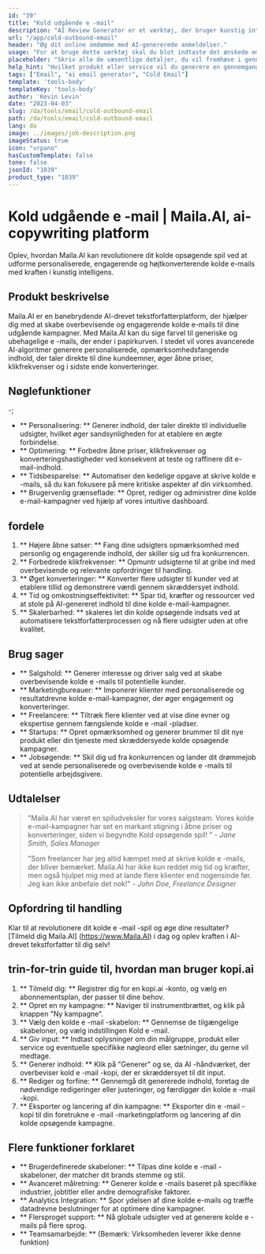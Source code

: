 ```yaml
---
id: "39"
title: "Kold udgående e -mail"
description: "AI Review Generator er et værktøj, der bruger kunstig intelligens til at skabe autentiske og overbevisende anmeldelser for produkter eller tjenester.  Spar tid og kræfter ved at generere realistiske, sammenhængende og engagerende anmeldelser baseret på et givet emne eller nøgleord for at forbedre din online tilstedeværelse og troværdighed."
url: "/app/cold-outbound-email"
header: "Øg dit online omdømme med AI-genererede anmeldelser."
usage: "For at bruge dette værktøj skal du blot indtaste det ønskede emne, nøgleord og nøglefunktioner i produktet eller tjenesten.  AI-gennemgangsgeneratoren opretter derefter en velstruktureret, unik og overbevisende gennemgang baseret på dit input."
placeholder: "Skriv alle de væsentlige detaljer, du vil fremhæve i gennemgangen, for eksempel: \ n \ n nøglepunkter: \ n \ n1.  Fremragende kundeservice \ n2.  Produkt af høj kvalitet \ n3.  Hurtig forsendelse \ n \ n nøgleord: kundeservice, produktkvalitet, forsendelse \ n \ n"
help_hint: "Hvilket produkt eller service vil du generere en gennemgang til?  Indtast nogle nøgleord relateret til emnet, og vi opretter en overbevisende gennemgang baseret på dit input.  Det anbefales at liste de vigtigste punkter, du vil fremhæve i gennemgangen."
tags: ["Email", "ai email generator", "Cold Email"]
template: 'tools-body'
templateKey: 'tools-body'
author: 'Kevin Levin'
date: "2023-04-03"
slug: /da/tools/email/cold-outbound-email
path: /da/tools/email/cold-outbound-email
lang: da
image: ../images/job-description.png
imageStatus: true
icon: "vrpano"
hasCustomTemplate: false
tone: false
jsonId: "1039"
product_type: "1039"
---
```

# Kold udgående e -mail |  Maila.AI, ai-copywriting platform

Oplev, hvordan Maila.AI kan revolutionere dit kolde opsøgende spil ved at udforme personaliserede, engagerende og højtkonverterende kolde e-mails med kraften i kunstig intelligens.

## Produkt beskrivelse

Maila.AI er en banebrydende AI-drevet tekstforfatterplatform, der hjælper dig med at skabe overbevisende og engagerende kolde e-mails til dine udgående kampagner.  Med Maila.AI kan du sige farvel til generiske og ubehagelige e -mails, der ender i papirkurven.  I stedet vil vores avancerede AI-algoritmer generere personaliserede, opmærksomhedsfangende indhold, der taler direkte til dine kundeemner, øger åbne priser, klikfrekvenser og i sidste ende konverteringer.

## Nøglefunktioner

-;
 - ** Personalisering: ** Generer indhold, der taler direkte til individuelle udsigter, hvilket øger sandsynligheden for at etablere en ægte forbindelse.
 - ** Optimering: ** Forbedre åbne priser, klikfrekvenser og konverteringshastigheder ved konsekvent at teste og raffinere dit e-mail-indhold.
 - ** Tidsbesparelse: ** Automatiser den kedelige opgave at skrive kolde e -mails, så du kan fokusere på mere kritiske aspekter af din virksomhed.
 - ** Brugervenlig grænseflade: ** Opret, rediger og administrer dine kolde e-mail-kampagner ved hjælp af vores intuitive dashboard.

## fordele

1. ** Højere åbne satser: ** Fang dine udsigters opmærksomhed med personlig og engagerende indhold, der skiller sig ud fra konkurrencen.
 2. ** Forbedrede klikfrekvenser: ** Opmuntr udsigterne til at gribe ind med overbevisende og relevante opfordringer til handling.
 3. ** Øget konverteringer: ** Konverter flere udsigter til kunder ved at etablere tillid og demonstrere værdi gennem skræddersyet indhold.
 4. ** Tid og omkostningseffektivitet: ** Spar tid, kræfter og ressourcer ved at stole på AI-genereret indhold til dine kolde e-mail-kampagner.
 5. ** Skalerbarhed: ** skaleres let din kolde opsøgende indsats ved at automatisere tekstforfatterprocessen og nå flere udsigter uden at ofre kvalitet.

## Brug sager

- ** Salgshold: ** Generer interesse og driver salg ved at skabe overbevisende kolde e -mails til potentielle kunder.
 - ** Marketingbureauer: ** Imponerer klienter med personaliserede og resultatdrevne kolde e-mail-kampagner, der øger engagement og konverteringer.
 - ** Freelancere: ** Tiltræk flere klienter ved at vise dine evner og ekspertise gennem fængslende kolde e -mail -pladser.
 - ** Startups: ** Opret opmærksomhed og generer brummer til dit nye produkt eller din tjeneste med skræddersyede kolde opsøgende kampagner.
 - ** Jobsøgende: ** Skil dig ud fra konkurrencen og lander dit drømmejob ved at sende personaliserede og overbevisende kolde e -mails til potentielle arbejdsgivere.

## Udtalelser

> "Maila.AI har været en spiludveksler for vores salgsteam. Vores kolde e-mail-kampagner har set en markant stigning i åbne priser og konverteringer, siden vi begyndte  Kold opsøgende spil! "  - _Jane Smith, Sales Manager_
 >
 > "Som freelancer har jeg altid kæmpet med at skrive kolde e -mails, der bliver bemærket. Maila.AI har ikke kun reddet mig tid og kræfter, men også hjulpet mig med at lande flere klienter end nogensinde før. Jeg kan ikke anbefale det nok!"  - _John Doe, Freelance Designer_

## Opfordring til handling

Klar til at revolutionere dit kolde e -mail -spil og øge dine resultater?  [Tilmeld dig Maila.AI] (https://www.Maila.AI) i dag og oplev kraften i AI-drevet tekstforfatter til dig selv!

## trin-for-trin guide til, hvordan man bruger kopi.ai

1. ** Tilmeld dig: ** Registrer dig for en kopi.ai -konto, og vælg en abonnementsplan, der passer til dine behov.
 2. ** Opret en ny kampagne: ** Naviger til instrumentbrættet, og klik på knappen "Ny kampagne".
 3. ** Vælg den kolde e -mail -skabelon: ** Gennemse de tilgængelige skabeloner, og vælg indstillingen Kold e -mail.
 4. ** Giv input: ** Indtast oplysninger om din målgruppe, produkt eller service og eventuelle specifikke nøgleord eller sætninger, du gerne vil medtage.
 5. ** Generer indhold: ** Klik på "Generer" og se, da AI -håndværket, der overbeviser kold e -mail -kopi, der er skræddersyet til dit input.
 6. ** Rediger og forfine: ** Gennemgå dit genererede indhold, foretag de nødvendige redigeringer eller justeringer, og færdiggør din kolde e -mail -kopi.
 7. ** Eksporter og lancering af din kampagne: ** Eksporter din e -mail -kopi til din foretrukne e -mail -marketingplatform og lancering af din kolde opsøgende kampagne.

## Flere funktioner forklaret

- ** Brugerdefinerede skabeloner: ** Tilpas dine kolde e -mail -skabeloner, der matcher dit brands stemme og stil.
 - ** Avanceret målretning: ** Generer kolde e -mails baseret på specifikke industrier, jobtitler eller andre demografiske faktorer.
 - ** Analytics Integration: ** Spor ydelsen af ​​dine kolde e-mails og træffe datadrevne beslutninger for at optimere dine kampagner.
 - ** Flersproget support: ** Nå globale udsigter ved at generere kolde e -mails på flere sprog.
 - ** Teamsamarbejde: ** (Bemærk: Virksomheden leverer ikke denne funktion)

